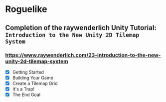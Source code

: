 # Roguelike

## Completion of the raywenderlich Unity Tutorial: `Introduction to the New Unity 2D Tilemap System`

### https://www.raywenderlich.com/23-introduction-to-the-new-unity-2d-tilemap-system

- [X] Getting Started
- [X] Building Your Game
- [X] Create a Tilemap Grid
- [X] It's a Trap!
- [X] The End Goal
